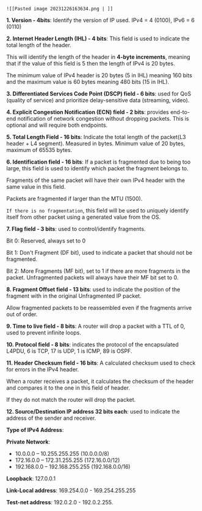 	![[Pasted image 20231226163634.png | ]]

**1. Version - 4bits**: Identify the version of IP used. IPv4 = 4 (0100), IPv6 = 6 (0110)

**2. Internet Header Length (IHL) - 4 bits**: This field is used to indicate the total length of the header.

This will identify the length of the header in **4-byte increments**, meaning that if the value of this field is 5 then the length of IPv4 is 20 bytes.

The minimum value of IPv4 header is 20 bytes (5 in IHL) meaning 160 bits and the maximum value is 60 bytes meaning 480 bits  (15 in IHL).

**3. Differentiated Services Code Point (DSCP) field - 6 bits**: used for QoS (quality of service) and prioritize delay-sensitive data (streaming, video).

**4. Explicit Congestion Notification (ECN) field - 2 bits**: provides end-to-end notification of network congestion without dropping packets. This is optional and will require both endpoints.

**5. Total Length Field - 16 bits**: Indicate the total length of the packet(L3 header + L4 segment). Measured in bytes. Minimum value of 20 bytes, maximum of 65535 bytes.
 
**6. Identification field - 16 bits**: If a packet is fragmented due to being too large, this field is used to identify which packet the fragment belongs to. 

Fragments of the same packet will have their own IPv4 header with the same value in this field.

Packets are fragmented if larger than the MTU (1500). 

`If there is no fragmentation`, this field will be used to uniquely identify itself from other packet using a generated value from the OS.

**7. Flag field - 3 bits**: used to control/identify fragments. 

Bit 0: Reserved, always set to 0

Bit 1: Don't Fragment (DF bit), used to indicate a packet that should not be fragmented.

Bit 2: More Fragments (MF bit), set to 1 if there are more fragments in the packet. Unfragmented packets will always have their MF bit set to 0.

**8. Fragment Offset field - 13 bits**: used to indicate the position of the fragment with in the original Unfragmented IP packet.

Allow fragmented packets to be reassembled even if the fragments arrive out of order.

**9. Time to live field - 8 bits**: A router will drop a packet with a TTL of 0, used to prevent infinite loops.

**10. Protocol field - 8 bits**: indicates the protocol of the encapsulated L4PDU, 6 is TCP, 17 is UDP, 1 is ICMP, 89 is OSPF.

**11. Header Checksum field - 16 bits**: A calculated checksum used to check for errors in the IPv4 header.

When a router receives a packet, it calculates the checksum of the header and compares it to the one in this field of header.

If they do not match the router will drop the packet.

**12. Source/Destination IP address 32 bits each**: used to indicate the address of the sender and receiver.

**Type of IPv4 Address**:

**Private Network**: 
- 10.0.0.0 – 10.255.255.255 (10.0.0.0/8)
- 172.16.0.0 – 172.31.255.255 (172.16.0.0/12)
- 192.168.0.0 – 192.168.255.255 (192.168.0.0/16)

**Loopback**: 127.0.0.1 

**Link-Local address**: 169.254.0.0 - 169.254.255.255

**Test-net address**: 192.0.2.0 - 192.0.2.255.